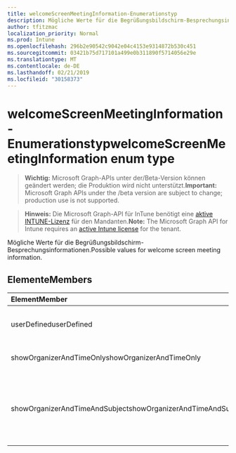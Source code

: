 ```yaml
---
title: welcomeScreenMeetingInformation-Enumerationstyp
description: Mögliche Werte für die Begrüßungsbildschirm-Besprechungsinformationen.
author: tfitzmac
localization_priority: Normal
ms.prod: Intune
ms.openlocfilehash: 296b2e90542c9042e04c4153e9314872b530c451
ms.sourcegitcommit: 03421b75d717101a499e0b311890f5714056e29e
ms.translationtype: MT
ms.contentlocale: de-DE
ms.lasthandoff: 02/21/2019
ms.locfileid: "30158373"
---
```

# <a name="welcomescreenmeetinginformation-enum-type"></a><span data-ttu-id="5c0c5-103">welcomeScreenMeetingInformation-Enumerationstyp</span><span class="sxs-lookup"><span data-stu-id="5c0c5-103">welcomeScreenMeetingInformation enum type</span></span>

> <span data-ttu-id="5c0c5-104">**Wichtig:** Microsoft Graph-APIs unter der/Beta-Version können geändert werden; die Produktion wird nicht unterstützt.</span><span class="sxs-lookup"><span data-stu-id="5c0c5-104">**Important:** Microsoft Graph APIs under the /beta version are subject to change; production use is not supported.</span></span>

> <span data-ttu-id="5c0c5-105">**Hinweis:** Die Microsoft Graph-API für InTune benötigt eine [aktive INTUNE-Lizenz](https://go.microsoft.com/fwlink/?linkid=839381) für den Mandanten.</span><span class="sxs-lookup"><span data-stu-id="5c0c5-105">**Note:** The Microsoft Graph API for Intune requires an [active Intune license](https://go.microsoft.com/fwlink/?linkid=839381) for the tenant.</span></span>

<span data-ttu-id="5c0c5-106">Mögliche Werte für die Begrüßungsbildschirm-Besprechungsinformationen.</span><span class="sxs-lookup"><span data-stu-id="5c0c5-106">Possible values for welcome screen meeting information.</span></span>

## <a name="members"></a><span data-ttu-id="5c0c5-107">Elemente</span><span class="sxs-lookup"><span data-stu-id="5c0c5-107">Members</span></span>
|<span data-ttu-id="5c0c5-108">Element</span><span class="sxs-lookup"><span data-stu-id="5c0c5-108">Member</span></span>|<span data-ttu-id="5c0c5-109">Wert</span><span class="sxs-lookup"><span data-stu-id="5c0c5-109">Value</span></span>|<span data-ttu-id="5c0c5-110">Beschreibung</span><span class="sxs-lookup"><span data-stu-id="5c0c5-110">Description</span></span>|
|:---|:---|:---|
|<span data-ttu-id="5c0c5-111">userDefined</span><span class="sxs-lookup"><span data-stu-id="5c0c5-111">userDefined</span></span>|<span data-ttu-id="5c0c5-112">0</span><span class="sxs-lookup"><span data-stu-id="5c0c5-112">0</span></span>|<span data-ttu-id="5c0c5-113">Benutzerdefiniert, Standardwert, keine Absicht.</span><span class="sxs-lookup"><span data-stu-id="5c0c5-113">User Defined, default value, no intent.</span></span>|
|<span data-ttu-id="5c0c5-114">showOrganizerAndTimeOnly</span><span class="sxs-lookup"><span data-stu-id="5c0c5-114">showOrganizerAndTimeOnly</span></span>|<span data-ttu-id="5c0c5-115">1</span><span class="sxs-lookup"><span data-stu-id="5c0c5-115">1</span></span>|<span data-ttu-id="5c0c5-116">Organizer und nur Zeit anzeigen.</span><span class="sxs-lookup"><span data-stu-id="5c0c5-116">Show organizer and time only.</span></span>|
|<span data-ttu-id="5c0c5-117">showOrganizerAndTimeAndSubject</span><span class="sxs-lookup"><span data-stu-id="5c0c5-117">showOrganizerAndTimeAndSubject</span></span>|<span data-ttu-id="5c0c5-118">2</span><span class="sxs-lookup"><span data-stu-id="5c0c5-118">2</span></span>|<span data-ttu-id="5c0c5-119">Organisator, Uhrzeit und Betreff anzeigen (Betreff wird für private Besprechungen ausgeblendet).</span><span class="sxs-lookup"><span data-stu-id="5c0c5-119">Show organizer, time and subject (subject is hidden for private meetings).</span></span>|




